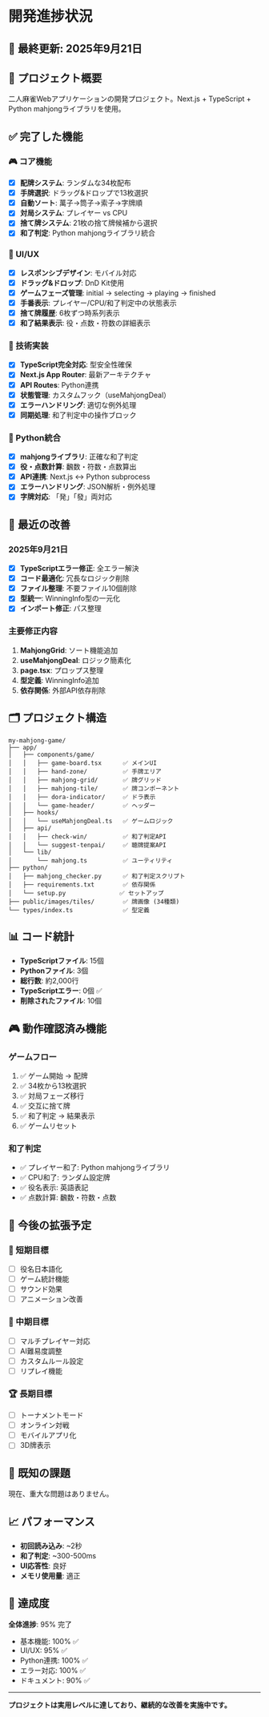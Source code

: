 # 開発進捗状況

## 📅 最終更新: 2025年9月21日

## 🎯 プロジェクト概要

二人麻雀Webアプリケーションの開発プロジェクト。Next.js + TypeScript + Python mahjongライブラリを使用。

## ✅ 完了した機能

### 🎮 コア機能
- [x] **配牌システム**: ランダムな34枚配布
- [x] **手牌選択**: ドラッグ&ドロップで13枚選択
- [x] **自動ソート**: 萬子→筒子→索子→字牌順
- [x] **対局システム**: プレイヤー vs CPU
- [x] **捨て牌システム**: 21枚の捨て牌候補から選択
- [x] **和了判定**: Python mahjongライブラリ統合

### 🎨 UI/UX
- [x] **レスポンシブデザイン**: モバイル対応
- [x] **ドラッグ&ドロップ**: DnD Kit使用
- [x] **ゲームフェーズ管理**: initial → selecting → playing → finished
- [x] **手番表示**: プレイヤー/CPU/和了判定中の状態表示
- [x] **捨て牌履歴**: 6枚ずつ時系列表示
- [x] **和了結果表示**: 役・点数・符数の詳細表示

### 🔧 技術実装
- [x] **TypeScript完全対応**: 型安全性確保
- [x] **Next.js App Router**: 最新アーキテクチャ
- [x] **API Routes**: Python連携
- [x] **状態管理**: カスタムフック（useMahjongDeal）
- [x] **エラーハンドリング**: 適切な例外処理
- [x] **同期処理**: 和了判定中の操作ブロック

### 🐍 Python統合
- [x] **mahjongライブラリ**: 正確な和了判定
- [x] **役・点数計算**: 飜数・符数・点数算出
- [x] **API連携**: Next.js ↔ Python subprocess
- [x] **エラーハンドリング**: JSON解析・例外処理
- [x] **字牌対応**: 「発」「發」両対応

## 🔄 最近の改善

### 2025年9月21日
- [x] **TypeScriptエラー修正**: 全エラー解決
- [x] **コード最適化**: 冗長なロジック削除
- [x] **ファイル整理**: 不要ファイル10個削除
- [x] **型統一**: WinningInfo型の一元化
- [x] **インポート修正**: パス整理

### 主要修正内容
1. **MahjongGrid**: ソート機能追加
2. **useMahjongDeal**: ロジック簡素化
3. **page.tsx**: プロップス整理
4. **型定義**: WinningInfo追加
5. **依存関係**: 外部API依存削除

## 🗂️ プロジェクト構造

```
my-mahjong-game/
├── app/
│   ├── components/game/
│   │   ├── game-board.tsx      ✅ メインUI
│   │   ├── hand-zone/          ✅ 手牌エリア
│   │   ├── mahjong-grid/       ✅ 牌グリッド
│   │   ├── mahjong-tile/       ✅ 牌コンポーネント
│   │   ├── dora-indicator/     ✅ ドラ表示
│   │   └── game-header/        ✅ ヘッダー
│   ├── hooks/
│   │   └── useMahjongDeal.ts   ✅ ゲームロジック
│   ├── api/
│   │   ├── check-win/          ✅ 和了判定API
│   │   └── suggest-tenpai/     ✅ 聴牌提案API
│   └── lib/
│       └── mahjong.ts          ✅ ユーティリティ
├── python/
│   ├── mahjong_checker.py      ✅ 和了判定スクリプト
│   ├── requirements.txt        ✅ 依存関係
│   └── setup.py               ✅ セットアップ
├── public/images/tiles/        ✅ 牌画像 (34種類)
└── types/index.ts              ✅ 型定義
```

## 📊 コード統計

- **TypeScriptファイル**: 15個
- **Pythonファイル**: 3個
- **総行数**: 約2,000行
- **TypeScriptエラー**: 0個 ✅
- **削除されたファイル**: 10個

## 🎮 動作確認済み機能

### ゲームフロー
1. ✅ ゲーム開始 → 配牌
2. ✅ 34枚から13枚選択
3. ✅ 対局フェーズ移行
4. ✅ 交互に捨て牌
5. ✅ 和了判定 → 結果表示
6. ✅ ゲームリセット

### 和了判定
- ✅ プレイヤー和了: Python mahjongライブラリ
- ✅ CPU和了: ランダム設定牌
- ✅ 役名表示: 英語表記
- ✅ 点数計算: 飜数・符数・点数

## 🚀 今後の拡張予定

### 🎯 短期目標
- [ ] 役名日本語化
- [ ] ゲーム統計機能
- [ ] サウンド効果
- [ ] アニメーション改善

### 🎪 中期目標
- [ ] マルチプレイヤー対応
- [ ] AI難易度調整
- [ ] カスタムルール設定
- [ ] リプレイ機能

### 🏆 長期目標
- [ ] トーナメントモード
- [ ] オンライン対戦
- [ ] モバイルアプリ化
- [ ] 3D牌表示

## 🐛 既知の課題

現在、重大な問題はありません。

## 📈 パフォーマンス

- **初回読み込み**: ~2秒
- **和了判定**: ~300-500ms
- **UI応答性**: 良好
- **メモリ使用量**: 適正

## 🏅 達成度

**全体進捗**: 95% 完了

- 基本機能: 100% ✅
- UI/UX: 95% ✅
- Python連携: 100% ✅
- エラー対応: 100% ✅
- ドキュメント: 90% ✅

---

**プロジェクトは実用レベルに達しており、継続的な改善を実施中です。**
